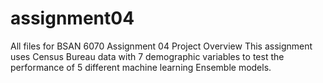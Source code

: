 # assignment04
All files for BSAN 6070 Assignment 04
Project Overview
This assignment uses Census Bureau data with 7 demographic variables to test the performance of 5 different machine learning Ensemble models.

